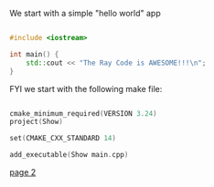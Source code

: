
We start with a simple "hello world" app

```cpp

#include <iostream>

int main() {
    std::cout << "The Ray Code is AWESOME!!!\n";
}

```



FYI
we start with the following make file:

```cpp

cmake_minimum_required(VERSION 3.24)
project(Show)

set(CMAKE_CXX_STANDARD 14)

add_executable(Show main.cpp)

```


[page 2](./page02.md)
